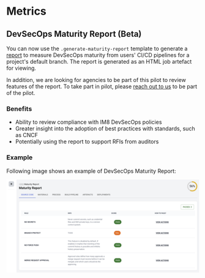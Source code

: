 # Metrics

## DevSecOps Maturity Report (Beta)

You can now use the `.generate-maturity-report` template to generate a [report](https://sgts.gitlab-dedicated.com/wog/gvt/ship/ship-hats-templates/-/tree/main/templates#file-gitlab-ci-generate-maturity-reportyml) to measure DevSecOps maturity from users' CI/CD pipelines for a project's default branch. The report is generated as an HTML job artefact for viewing. 

In addition, we are looking for agencies to be part of this pilot to review features of the report. To take part in pilot, please [reach out to us](https://go.gov.sg/she) to be part of the pilot.

### Benefits 

- Ability to review compliance with IM8 DevSecOps policies
- Greater insight into the adoption of best practices with standards, such as CNCF
- Potentially using the report to support RFIs from auditors

### Example

Following image shows an example of DevSecOps Maturity Report:

![DevSecOps Maturity Report](./images/devsecops-maturity-report.png)

<!--### Interpreting the report

-->